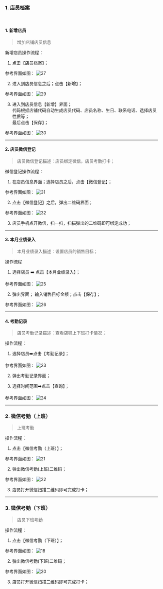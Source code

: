 
### 1. 店员档案
<br>

#### 1. 新增店员
> 增加店铺店员信息  

新增店员操作流程：

1. 点击【店员档案】；

参考界面如图：
![27](/vue/e3pos/pic/27.png ) 

2. 进入到店员信息之后；点击【新增】；

参考界面如图：
![29](/vue/e3pos/pic/29.png ) 

3. 进入到店员信息【新增】界面；  
   代码根据店铺代码自动生成店员代码、店员名称、生日、联系电话、选择店员性质等；  
   最后点击【保存】；

参考界面如图：
![30](/vue/e3pos/pic/30.png ) 
***

#### 2. 店员微信登记

> 店员微信登记描述：店员绑定微信，店员考勤打卡；

微信登记操作流程：

1. 在店员信息界面；选择店员之后，点击【微信登记】；

参考界面如图：
![31](/vue/e3pos/pic/31.png ) 

2. 点击【微信登记】之后，弹出二维码界面；

参考界面如图：
![32](/vue/e3pos/pic/32.png ) 

3. 店员手机点开微信，扫一扫，扫描弹出的二维码即可绑定成功；
***

#### 3. 本月业绩录入

> 本月业绩录入描述：设置店员的销售目标；

操作流程

1. 选择店员 ➡️ 点击【本月业绩录入】；

参考界面如图：
![25](/vue/e3pos/pic/25.png ) 

2. 弹出界面； 输入销售目标金额；点击【保存】；

参考界面如图：
![26](/vue/e3pos/pic/26.png ) 
***

#### 4. 考勤记录

> 店员考勤记录描述：查看店铺上下班打卡情况；

操作流程：

1. 选择店员➡️点击【考勤记录】；

参考界面如图：
![23](/vue/e3pos/pic/23.png ) 

2. 弹出考勤记录界面；

3. 选择时间范围➡️点击【查询】；

参考界面如图：
![24](/vue/e3pos/pic/24.png ) 
***

### 2. 微信考勤（上班）

> 上班考勤

操作流程：

1. 点击【微信考勤（上班）】；

参考界面如图：
![21](/vue/e3pos/pic/21.png ) 

2. 弹出微信考勤(上班)二维码；

参考界面如图：
![22](/vue/e3pos/pic/22.png ) 

3. 店员打开微信扫描二维码即可完成打卡；
***

### 3. 微信考勤（下班）

> 店员下班考勤

操作流程：

1. 点击【微信考勤（下班）】；

参考界面如图：
![18](/vue/e3pos/pic/18.png ) 

2. 弹出微信考勤(下班)二维码；

参考界面如图：
![20](/vue/e3pos/pic/20.png ) 

3. 店员打开微信扫描二维码即可完成打卡；

